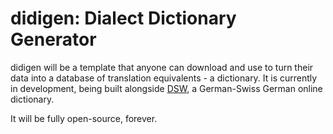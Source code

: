 # didigen: Dialect Dictionary Generator

didigen will be a template that anyone can download and use to turn their data into a database of translation equivalents - a dictionary. It is currently in development, being built alongside [DSW](https://dsw.dustah.com), a German-Swiss German online dictionary.

It will be fully open-source, forever.
